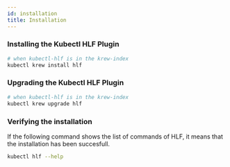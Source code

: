 ```yaml
---
id: installation
title: Installation
---
```


### Installing the Kubectl HLF Plugin

```bash
# when kubectl-hlf is in the krew-index
kubectl krew install hlf 
```

### Upgrading the Kubectl HLF Plugin

```bash
# when kubectl-hlf is in the krew-index
kubectl krew upgrade hlf 
```


### Verifying the installation
If the following command shows the list of commands of HLF, it means that the installation has been succesfull.

```bash
kubectl hlf --help
```
